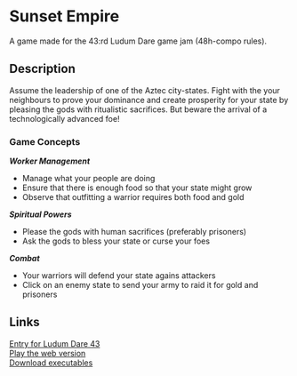 # Sunset Empire

A game made for the 43:rd Ludum Dare game jam (48h-compo rules).  

## Description

Assume the leadership of one of the Aztec city-states. Fight with the your neighbours
to prove your dominance and create prosperity for your state by pleasing the gods
with ritualistic sacrifices. But beware the arrival of a technologically advanced foe!

### Game Concepts
***Worker Management***
 - Manage what your people are doing
 - Ensure that there is enough food so that your state might grow
 - Observe that outfitting a warrior requires both food and gold

***Spiritual Powers***
 - Please the gods with human sacrifices (preferably prisoners)
 - Ask the gods to bless your state or curse your foes

***Combat***
 - Your warriors will defend your state agains attackers
 - Click on an enemy state to send your army to raid it for gold and prisoners


## Links

[Entry for Ludum Dare 43](https://ldjam.com/events/ludum-dare/43/sunset-empire)  
[Play the web version](https://aggrathon.github.io/LudumDare43/)  
[Download executables](https://github.com/Aggrathon/LudumDare43/releases)  
